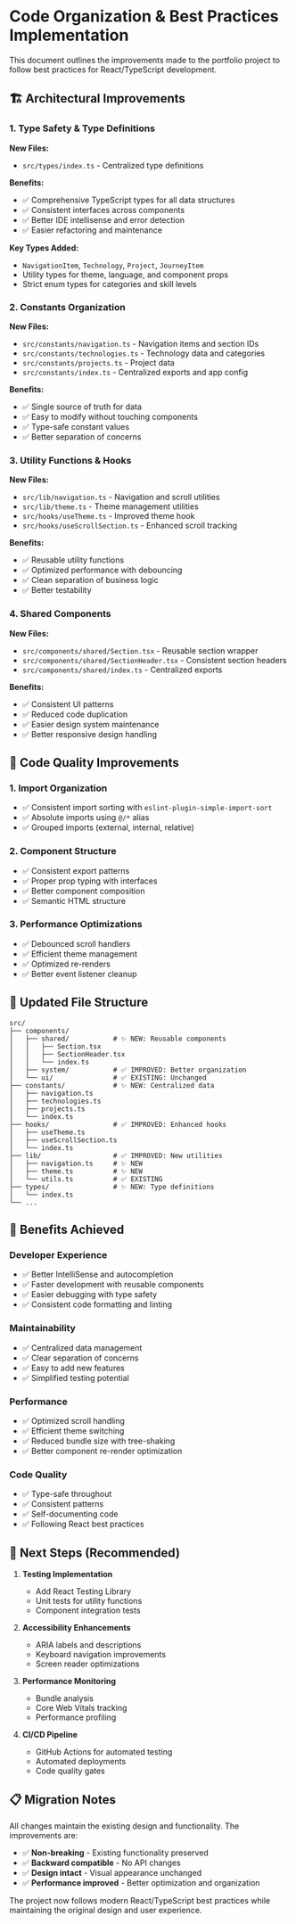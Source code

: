 # Code Organization & Best Practices Implementation

This document outlines the improvements made to the portfolio project to follow best practices for React/TypeScript development.

## 🏗️ Architectural Improvements

### 1. Type Safety & Type Definitions

**New Files:**

- `src/types/index.ts` - Centralized type definitions

**Benefits:**

- ✅ Comprehensive TypeScript types for all data structures
- ✅ Consistent interfaces across components
- ✅ Better IDE intellisense and error detection
- ✅ Easier refactoring and maintenance

**Key Types Added:**

- `NavigationItem`, `Technology`, `Project`, `JourneyItem`
- Utility types for theme, language, and component props
- Strict enum types for categories and skill levels

### 2. Constants Organization

**New Files:**

- `src/constants/navigation.ts` - Navigation items and section IDs
- `src/constants/technologies.ts` - Technology data and categories
- `src/constants/projects.ts` - Project data
- `src/constants/index.ts` - Centralized exports and app config

**Benefits:**

- ✅ Single source of truth for data
- ✅ Easy to modify without touching components
- ✅ Type-safe constant values
- ✅ Better separation of concerns

### 3. Utility Functions & Hooks

**New Files:**

- `src/lib/navigation.ts` - Navigation and scroll utilities
- `src/lib/theme.ts` - Theme management utilities
- `src/hooks/useTheme.ts` - Improved theme hook
- `src/hooks/useScrollSection.ts` - Enhanced scroll tracking

**Benefits:**

- ✅ Reusable utility functions
- ✅ Optimized performance with debouncing
- ✅ Clean separation of business logic
- ✅ Better testability

### 4. Shared Components

**New Files:**

- `src/components/shared/Section.tsx` - Reusable section wrapper
- `src/components/shared/SectionHeader.tsx` - Consistent section headers
- `src/components/shared/index.ts` - Centralized exports

**Benefits:**

- ✅ Consistent UI patterns
- ✅ Reduced code duplication
- ✅ Easier design system maintenance
- ✅ Better responsive design handling

## 🔧 Code Quality Improvements

### 1. Import Organization

- ✅ Consistent import sorting with `eslint-plugin-simple-import-sort`
- ✅ Absolute imports using `@/*` alias
- ✅ Grouped imports (external, internal, relative)

### 2. Component Structure

- ✅ Consistent export patterns
- ✅ Proper prop typing with interfaces
- ✅ Better component composition
- ✅ Semantic HTML structure

### 3. Performance Optimizations

- ✅ Debounced scroll handlers
- ✅ Efficient theme management
- ✅ Optimized re-renders
- ✅ Better event listener cleanup

## 📁 Updated File Structure

```
src/
├── components/
│   ├── shared/           # ✨ NEW: Reusable components
│   │   ├── Section.tsx
│   │   ├── SectionHeader.tsx
│   │   └── index.ts
│   ├── system/           # ✅ IMPROVED: Better organization
│   └── ui/               # ✅ EXISTING: Unchanged
├── constants/            # ✨ NEW: Centralized data
│   ├── navigation.ts
│   ├── technologies.ts
│   ├── projects.ts
│   └── index.ts
├── hooks/                # ✅ IMPROVED: Enhanced hooks
│   ├── useTheme.ts
│   ├── useScrollSection.ts
│   └── index.ts
├── lib/                  # ✅ IMPROVED: New utilities
│   ├── navigation.ts     # ✨ NEW
│   ├── theme.ts          # ✨ NEW
│   └── utils.ts          # ✅ EXISTING
├── types/                # ✨ NEW: Type definitions
│   └── index.ts
└── ...
```

## 🎯 Benefits Achieved

### Developer Experience

- ✅ Better IntelliSense and autocompletion
- ✅ Faster development with reusable components
- ✅ Easier debugging with type safety
- ✅ Consistent code formatting and linting

### Maintainability

- ✅ Centralized data management
- ✅ Clear separation of concerns
- ✅ Easy to add new features
- ✅ Simplified testing potential

### Performance

- ✅ Optimized scroll handling
- ✅ Efficient theme switching
- ✅ Reduced bundle size with tree-shaking
- ✅ Better component re-render optimization

### Code Quality

- ✅ Type-safe throughout
- ✅ Consistent patterns
- ✅ Self-documenting code
- ✅ Following React best practices

## 🚀 Next Steps (Recommended)

1. **Testing Implementation**
   - Add React Testing Library
   - Unit tests for utility functions
   - Component integration tests

2. **Accessibility Enhancements**
   - ARIA labels and descriptions
   - Keyboard navigation improvements
   - Screen reader optimizations

3. **Performance Monitoring**
   - Bundle analysis
   - Core Web Vitals tracking
   - Performance profiling

4. **CI/CD Pipeline**
   - GitHub Actions for automated testing
   - Automated deployments
   - Code quality gates

## 📋 Migration Notes

All changes maintain the existing design and functionality. The improvements are:

- ✅ **Non-breaking** - Existing functionality preserved
- ✅ **Backward compatible** - No API changes
- ✅ **Design intact** - Visual appearance unchanged
- ✅ **Performance improved** - Better optimization and organization

The project now follows modern React/TypeScript best practices while maintaining the original design and user experience.
